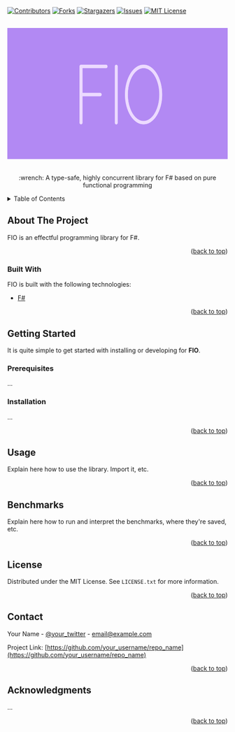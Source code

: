 <div id="top"></div>

<!-- PROJECT SHIELDS -->
<!--
*** I'm using markdown "reference style" links for readability.
*** Reference links are enclosed in brackets [ ] instead of parentheses ( ).
*** See the bottom of this document for the declaration of the reference variables
*** for contributors-url, forks-url, etc. This is an optional, concise syntax you may use.
*** https://www.markdownguide.org/basic-syntax/#reference-style-links
-->

[![Contributors][contributors-shield]][contributors-url]
[![Forks][forks-shield]][forks-url]
[![Stargazers][stars-shield]][stars-url]
[![Issues][issues-shield]][issues-url]
[![MIT License][license-shield]][license-url]


<!-- PROJECT LOGO -->
<br />
<div align="center">
  <a href="https://github.com/iyyel/fio">
    <img src="images/fio_logo_wide.png" width="auto" height="300" alt="FIO Logo">
  </a>

  <!-- <h3 align="center">Title</h3> -->

  <p align="center">
    <br />
    :wrench: A type-safe, highly concurrent library for F# based on pure functional programming
    <br />
    <!--
    <a href="https://github.com/othneildrew/Best-README-Template"><strong>Explore the docs »</strong></a>
    <br />
    <br />
    <a href="https://github.com/othneildrew/Best-README-Template">View Demo</a>
    ·
    <a href="https://github.com/othneildrew/Best-README-Template/issues">Report Bug</a>
    ·
    <a href="https://github.com/othneildrew/Best-README-Template/issues">Request Feature</a>
    -->
  </p>
</div>



<!-- TABLE OF CONTENTS -->
<details>
  <summary>Table of Contents</summary>
  <ol>
    <li>
      <a href="#about-the-project">About FIO</a>
      <ul>
        <li><a href="#built-with">Built With</a></li>
      </ul>
    </li>
    <li>
      <a href="#getting-started">Getting Started</a>
      <ul>
        <li><a href="#prerequisites">Prerequisites</a></li>
        <li><a href="#installation">Installation</a></li>
      </ul>
    </li>
    <li>
      <a href="#usage">Usage</a>
      <ul>
        <li><a href="#benchmarks">Benchmarks</a></li>
      </ul>
    </li>
    <li><a href="#license">License</a></li>
    <li><a href="#contact">Contact</a></li>
    <li><a href="#acknowledgments">Acknowledgments</a></li>
  </ol>
</details>



<!-- ABOUT THE PROJECT -->
## About The Project

<!-- [![Celestial Outbreak][product-screenshot]](https://github.com/iyyel/fio) -->

FIO is an effectful programming library for F#.

<p align="right">(<a href="#top">back to top</a>)</p>



### Built With

FIO is built with the following technologies:

* [F#]()

<p align="right">(<a href="#top">back to top</a>)</p>



<!-- GETTING STARTED -->
## Getting Started

It is quite simple to get started with installing or developing for **FIO**.



### Prerequisites

...



### Installation

...

<p align="right">(<a href="#top">back to top</a>)</p>



## Usage

Explain here how to use the library. Import it, etc.

<p align="right">(<a href="#top">back to top</a>)</p>



## Benchmarks

Explain here how to run and interpret the benchmarks, where they're saved, etc.

<p align="right">(<a href="#top">back to top</a>)</p>


<!-- LICENSE -->
## License

Distributed under the MIT License. See `LICENSE.txt` for more information.

<p align="right">(<a href="#top">back to top</a>)</p>



<!-- CONTACT -->
## Contact

Your Name - [@your_twitter](https://twitter.com/your_username) - email@example.com

Project Link: [https://github.com/your_username/repo_name](https://github.com/your_username/repo_name)

<p align="right">(<a href="#top">back to top</a>)</p>



<!-- ACKNOWLEDGMENTS -->
## Acknowledgments

...

<p align="right">(<a href="#top">back to top</a>)</p>



<!-- MARKDOWN LINKS & IMAGES -->
<!-- https://www.markdownguide.org/basic-syntax/#reference-style-links -->
[contributors-shield]: https://img.shields.io/github/contributors/iyyel/fio.svg?style=for-the-badge
[contributors-url]: https://github.com/iyyel/fio/graphs/contributors
[forks-shield]: https://img.shields.io/github/forks/iyyel/fio.svg?style=for-the-badge
[forks-url]: https://github.com/iyyel/fio/network/members
[stars-shield]: https://img.shields.io/github/stars/iyyel/fio.svg?style=for-the-badge
[stars-url]: https://github.com/iyyel/fio/stargazers
[issues-shield]: https://img.shields.io/github/issues/iyyel/fio.svg?style=for-the-badge
[issues-url]: https://github.com/iyyel/fio/issues
[license-shield]: https://img.shields.io/github/license/iyyel/fio.svg?style=for-the-badge
[license-url]: https://github.com/iyyel/fio/LICENSE.md
<!-- [linkedin-shield]: https://img.shields.io/badge/-LinkedIn-black.svg?style=for-the-badge&logo=linkedin&colorB=555
[linkedin-url]: https://linkedin.com/in/ 
[product-screenshot]: images/main_menu.png
-->
